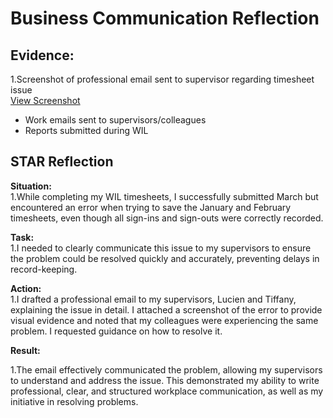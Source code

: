 # Business Communication Reflection

## Evidence:
1.Screenshot of professional email sent to supervisor regarding timesheet issue  
[View Screenshot](evidence/business_communication/email_timesheet_issue.png)
- Work emails sent to supervisors/colleagues
- Reports submitted during WIL

## STAR Reflection

**Situation:**  
1.While completing my WIL timesheets, I successfully submitted March but encountered an error when trying to save the January and February timesheets, even though all sign-ins and sign-outs were correctly recorded.


**Task:**  
1.I needed to clearly communicate this issue to my supervisors to ensure the problem could be resolved quickly and accurately, preventing delays in record-keeping.

**Action:**  
1.I drafted a professional email to my supervisors, Lucien and Tiffany, explaining the issue in detail. I attached a screenshot of the error to provide visual evidence and noted that my colleagues were experiencing the same problem. I requested guidance on how to resolve it.


**Result:**

1.The email effectively communicated the problem, allowing my supervisors to understand and address the issue. This demonstrated my ability to write professional, clear, and structured workplace communication, as well as my initiative in resolving problems.

